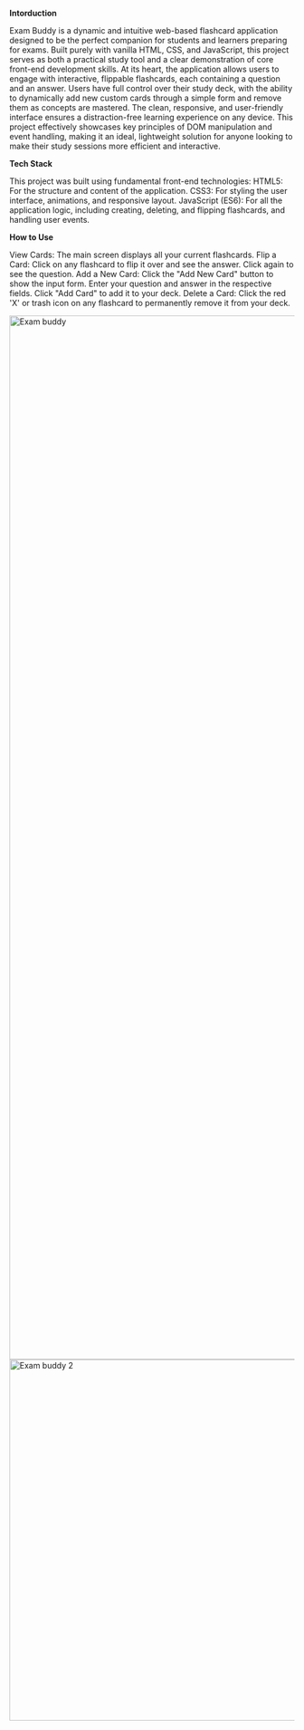 **Intorduction**

Exam Buddy is a dynamic and intuitive web-based flashcard application designed to be the perfect companion for students and learners preparing for exams.
Built purely with vanilla HTML, CSS, and JavaScript, this project serves as both a practical study tool and a clear demonstration of core front-end development skills. 
At its heart, the application allows users to engage with interactive, flippable flashcards, each containing a question and an answer. 
Users have full control over their study deck, with the ability to dynamically add new custom cards through a simple form and remove them as concepts are mastered. 
The clean, responsive, and user-friendly interface ensures a distraction-free learning experience on any device. 
This project effectively showcases key principles of DOM manipulation and event handling, making it an ideal, lightweight solution for anyone looking to make their study sessions more efficient and interactive.



**Tech Stack**

This project was built using fundamental front-end technologies:
HTML5: For the structure and content of the application.
CSS3: For styling the user interface, animations, and responsive layout.
JavaScript (ES6): For all the application logic, including creating, deleting, and flipping flashcards, and handling user events.



**How to Use**

View Cards: The main screen displays all your current flashcards.
Flip a Card: Click on any flashcard to flip it over and see the answer. Click again to see the question.
Add a New Card: Click the "Add New Card" button to show the input form. Enter your question and answer in the respective fields. Click "Add Card" to add it to your deck.
Delete a Card: Click the red 'X' or trash icon on any flashcard to permanently remove it from your deck.

<img width="1208" height="1844" alt="Exam buddy" src="https://github.com/user-attachments/assets/6cf7b75e-b37f-4eb2-80ab-4ee157eddc13" />
<img width="1204" height="638" alt="Exam buddy 2" src="https://github.com/user-attachments/assets/9c90fb65-373e-48ad-ac0b-608f4b2495aa" />


